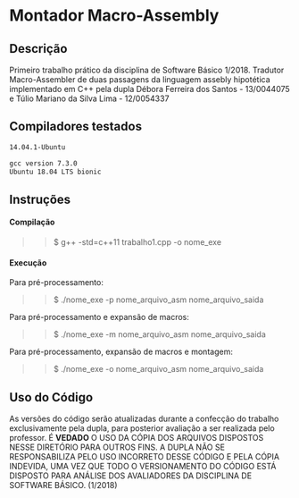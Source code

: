 # Montador Macro-Assembly 
## Descrição
Primeiro trabalho prático da disciplina de Software Básico 1/2018.
Tradutor Macro-Assembler de duas passagens da linguagem assebly hipotética implementado em C++ pela dupla Débora Ferreira dos Santos - 13/0044075 e Túlio Mariano da Silva Lima - 12/0054337

## Compiladores testados
```gcc version 4.8.4
14.04.1-Ubuntu

gcc version 7.3.0
Ubuntu 18.04 LTS bionic
```

## Instruções
#### Compilação
>> $ g++ -std=c++11 trabalho1.cpp -o nome_exe

#### Execução
Para pré-processamento:
>> $ ./nome_exe -p nome_arquivo_asm nome_arquivo_saida

Para pré-processamento e expansão de macros:
>> $ ./nome_exe -m nome_arquivo_asm nome_arquivo_saida

Para pré-processamento, expansão de macros e montagem:
>> $ ./nome_exe -o nome_arquivo_asm nome_arquivo_saida

## Uso do Código
As versões do código serão atualizadas durante a confecção do trabalho exclusivamente pela dupla, para posterior avaliação a ser realizada pelo professor. É **VEDADO** O USO DA CÓPIA DOS ARQUIVOS DISPOSTOS NESSE DIRETÓRIO PARA OUTROS FINS. A DUPLA NÃO SE RESPONSABILIZA PELO USO INCORRETO DESSE CÓDIGO E PELA CÓPIA INDEVIDA, UMA VEZ QUE TODO O VERSIONAMENTO DO CÓDIGO ESTÁ DISPOSTO PARA ANÁLISE DOS AVALIADORES DA DISCIPLINA DE SOFTWARE BÁSICO. (1/2018)


